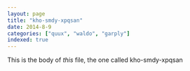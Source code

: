 ```yaml
---
layout: page
title: "kho-smdy-xpqsan"
date: 2014-8-9
categories: ["quux", "waldo", "garply"]
indexed: true
---
```

This is the body of _this_ file, the one called kho-smdy-xpqsan
